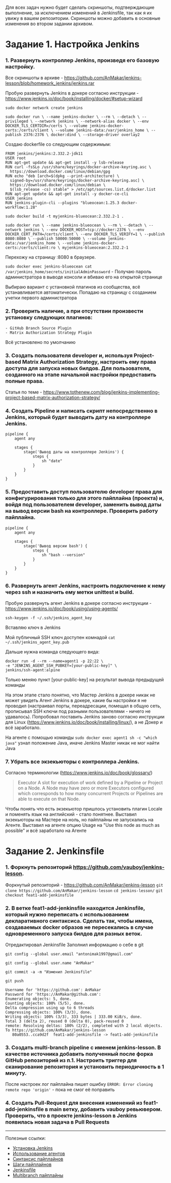 Для всех задач нужно будет сделать скриншоты, подтверждающие выполнение, за исключением изменений в Jenkinsfile, так как я их увижу в вашем репозитории. Скриншоты можно добавить в основные изменения во втором задании архивом.

# Задание 1. Настройка Jenkins
### 1. Развернуть контроллер Jenkins, произведя его базовую настройку.

Все скриншоты в архиве - https://github.com/AnMakar/jenkins-lesson/blob/homework_jenkins/jenkins.rar

Пробую развернуть Jenkins в докере согласно инструкции - https://www.jenkins.io/doc/book/installing/docker/#setup-wizard

`sudo docker network create jenkins`

`sudo docker run \
  --name jenkins-docker \
  --rm \
  --detach \
  --privileged \
  --network jenkins \
  --network-alias docker \
  --env DOCKER_TLS_CERTDIR=/certs \
  --volume jenkins-docker-certs:/certs/client \
  --volume jenkins-data:/var/jenkins_home \
  --publish 2376:2376 \
  docker:dind \
  --storage-driver overlay2`

Создаю dockerfile со следующим содержимым:

```
FROM jenkins/jenkins:2.332.2-jdk11
USER root
RUN apt-get update && apt-get install -y lsb-release
RUN curl -fsSLo /usr/share/keyrings/docker-archive-keyring.asc \
  https://download.docker.com/linux/debian/gpg
RUN echo "deb [arch=$(dpkg --print-architecture) \
  signed-by=/usr/share/keyrings/docker-archive-keyring.asc] \
  https://download.docker.com/linux/debian \
  $(lsb_release -cs) stable" > /etc/apt/sources.list.d/docker.list
RUN apt-get update && apt-get install -y docker-ce-cli
USER jenkins
RUN jenkins-plugin-cli --plugins "blueocean:1.25.3 docker-workflow:1.28"
```

`sudo docker build -t myjenkins-blueocean:2.332.2-1 .`

`sudo docker run \
  --name jenkins-blueocean \
  --rm \
  --detach \
  --network jenkins \
  --env DOCKER_HOST=tcp://docker:2376 \
  --env DOCKER_CERT_PATH=/certs/client \
  --env DOCKER_TLS_VERIFY=1 \
  --publish 8080:8080 \
  --publish 50000:50000 \
  --volume jenkins-data:/var/jenkins_home \
  --volume jenkins-docker-certs:/certs/client:ro \
  myjenkins-blueocean:2.332.2-1 `

Перехожу на страницу <Server-IP>:8080 в браузере.

`sudo docker exec jenkins-blueocean cat /var/jenkins_home/secrets/initialAdminPassword` - Получаю пароль администратора в выводе консоли и вбиваю его на открытой странице

Выбираю вариант с установкой плагинов из сообщества, всё устанавливается автоматически. Попадаю на страницу с созданием учетки первого администратора

### 2. Проверить наличие, а при отсутствии произвести установку следующих плагинов:
    - GitHub Branch Source Plugin
    - Matrix Authorization Strategy Plugin

Всё установлено по умолчанию

### 3. Создать пользователя developer и, используя Project-based Matrix Authorization Strategy, настроить ему права доступа для запуска новых билдов. Для пользователя, созданного на этапе начальной настройки предоставить полные права.

Статья по теме - https://www.tothenew.com/blog/jenkins-implementing-project-based-matrix-authorization-strategy/

### 4. Создать Pipeline и напиcать скрипт непосредственно в Jenkins, который будет выводить дату на контроллере Jenkins.

```
pipeline {
    agent any

    stages {
        stage('Вывод даты на контроллере Jenkins') {
            steps {
                sh "date"
            }
        }
    }
}
```

### 5. Предоставить доступ пользователю developer права для конфигурирования только для этого пайплайна (проекта) и, войдя под пользователем developer, заменить вывод даты на вывод версии bash на контроллере. Проверить работу пайплайна.

```
pipeline {
    agent any

    stages {
        stage('Вывод версии bash') {
            steps {
                sh "bash --version"
            }
        }
    }
}
```

### 6. Развернуть агент Jenkins, настроить подключение к нему через ssh и назначить ему метки unittest и build.

Пробую развернуть агент Jenkins в докере согласно инструкции - https://www.jenkins.io/doc/book/using/using-agents/

`ssh-keygen -f ~/.ssh/jenkins_agent_key`

Вставляю ключ в Jenkins

Мой публичный SSH ключ доступен комнадой `cat ~/.ssh/jenkins_agent_key.pub`

Дальше нужна команда следующего вида:
```
docker run -d --rm --name=agent1 -p 22:22 \
-e "JENKINS_AGENT_SSH_PUBKEY=[your-public-key]" \
jenkins/ssh-agent:alpine
```
Только меняю пункт [your-public-key] на результат вывода предыдущей команды

На этом этапе стало понятно, что Мастер Jenkins в докере никак не может увидеть Агент Jenkins в докере, какие бы настройки я не проводил (настраивал порты, переадресации, помещал в общую сеть, прописывал SSH ключи под разными пользователями - ничего не удавалось). Попробовал поставить Jenkins заново согласно инструкции для Linux (https://www.jenkins.io/doc/book/installing/linux/), а не Докер и всё заработало.

На агенте с помощью команды `sudo docker exec agent1 sh -c "which java"` узнал положение Java, иначе Jenkins Master никак не мог найти Java

### 7. Убрать все экзекьюторы с контроллера Jenkins.

Согласно терминологии (https://www.jenkins.io/doc/book/glossary/) 
>Executor
>A slot for execution of work defined by a Pipeline or Project on a Node. A Node may have zero or more Executors configured which corresponds to how many concurrent Projects or Pipelines are able to execute on that Node.

Чтобы понять что есть экзекьютор пришлось установить плагин Locale и поменять язык на английский - стало понятнее.
Выставил экзекьюторы на Мастере на ноль, но пайплайны не запускались на Агенте. Выставил на агенте опцию Usage на "Use this node as much as possible" и всё заработало на Агенте

# Задание 2. Jenkinsfile
### 1. Форкнуть репозиторий https://github.com/vauboy/jenkins-lesson.

Форкнутый репозиторий - https://github.com/AnMakar/jenkins-lesson
`git clone https://github.com/AnMakar/jenkins-lesson`
`cd jenkins-lesson/`
`git checkout feat1-add-jenkinsfile`

### 2. В ветке feat1-add-jenkinsfile находится Jenkinsfile, который нужно переписать с использованием декларативного синтаксиса. Сделать так, чтобы имена, создаваемых docker образов не пересекались в случае одновременного запуска билдов для разных веток.

Отредактировал Jenkinsfile
Заполнил информацию о себе в git
  
`git config --global user.email "antonimak1997@gmail.com"`

`git config --global user.name "AnMakar"`

`git commit -a -m "Изменил Jenkinsfile"`

`git push`

```
Username for 'https://github.com': AnMakar
Password for 'https://AnMakar@github.com':
Enumerating objects: 5, done.
Counting objects: 100% (5/5), done.
Delta compression using up to 6 threads
Compressing objects: 100% (3/3), done.
Writing objects: 100% (3/3), 333 bytes | 333.00 KiB/s, done.
Total 3 (delta 2), reused 0 (delta 0), pack-reused 0
remote: Resolving deltas: 100% (2/2), completed with 2 local objects.
To https://github.com/AnMakar/jenkins-lesson
   80a0553..cca9d2f  feat1-add-jenkinsfile -> feat1-add-jenkinsfile
```
  
### 3. Создать multi-branch pipeline с именем jenkins-lesson. В качестве источника добавить полученный после форка GitHub репозиторий из п.1. Настроить триггер для сканирование репозитория и установить периодичность в 1 минуту.

После настроек лог пайплайна пишет ошибку `ERROR: Error cloning remote repo 'origin'` - пока не смог её поправить
  
### 4. Создать Pull-Request для внесения изменений из feat1-add-jenkinsfile в main ветку, добавить vauboy ревьювером. Проверить, что в проекте jenkins-lesson в Jenkins появилась новая задача в Pull Requests

---

Полезные ссылки:
- [Установка Jenkins](https://www.jenkins.io/doc/book/installing/)
- [Использование агентов](https://www.jenkins.io/doc/book/using/using-agents/)
- [Синтаксис пайплайнов](https://www.jenkins.io/doc/book/pipeline/syntax/)
- [Шаги пайплайнов](https://www.jenkins.io/doc/pipeline/steps/)
- [Jenkinsfile](https://www.jenkins.io/doc/book/pipeline/jenkinsfile/)
- [Multibranch пайплайны](https://www.jenkins.io/doc/book/pipeline/multibranch/)
